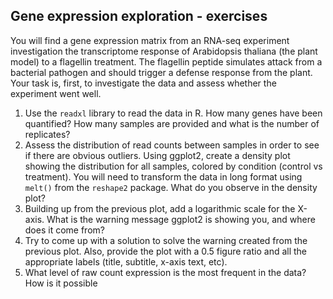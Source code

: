 
## Gene expression exploration - exercises

You will find a gene expression matrix from an RNA-seq experiment investigation the transcriptome response of Arabidopsis thaliana (the plant model) to a flagellin treatment. The flagellin peptide simulates attack from a bacterial pathogen and should trigger a defense response from the plant. Your task is, first, to investigate the data and assess whether the experiment went well.

1. Use the `readxl` library to read the data in R. How many genes have been quantified? How many samples are provided and what is the number of replicates?
2. Assess the distribution of read counts between samples in order to see if there are obvious outliers. Using ggplot2, create a density plot showing the distribution for all samples, colored by condition (control vs treatment). You will need to transform the data in long format using `melt()` from the `reshape2` package. What do you observe in the density plot?
3. Building up from the previous plot, add a logarithmic scale for the X-axis. What is the warning message ggplot2 is showing you, and where does it come from?
4. Try to come up with a solution to solve the warning created from the previous plot. Also, provide the plot with a 0.5 figure ratio and all the appropriate labels (title, subtitle, x-axis text, etc).
5. What level of raw count expression is the most frequent in the data? How is it possible
